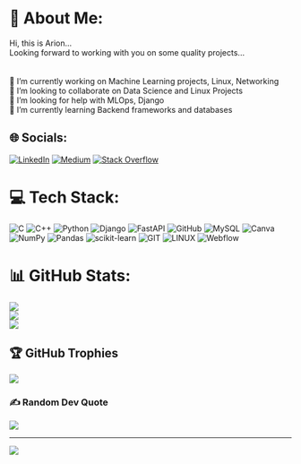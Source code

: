 # 💫 About Me:
Hi, this is Arion...<br>Looking forward to working with you on some quality projects...<br><br><br>🔭 I’m currently working on Machine Learning projects, Linux, Networking<br>👯 I’m looking to collaborate on Data Science and Linux Projects<br>🤝 I’m looking for help with MLOps, Django<br>🌱 I’m currently learning Backend frameworks and databases


## 🌐 Socials:
[![LinkedIn](https://img.shields.io/badge/LinkedIn-%230077B5.svg?logo=linkedin&logoColor=white)](https://linkedin.com/in/arion-das) [![Medium](https://img.shields.io/badge/Medium-12100E?logo=medium&logoColor=white)](https://medium.com/@ARIONDAS) [![Stack Overflow](https://img.shields.io/badge/-Stackoverflow-FE7A16?logo=stack-overflow&logoColor=white)](https://stackoverflow.com/users/ARIONDAS) 

# 💻 Tech Stack:
![C](https://img.shields.io/badge/c-%2300599C.svg?style=flat&logo=c&logoColor=white) ![C++](https://img.shields.io/badge/c++-%2300599C.svg?style=flat&logo=c%2B%2B&logoColor=white) ![Python](https://img.shields.io/badge/python-3670A0?style=flat&logo=python&logoColor=ffdd54) ![Django](https://img.shields.io/badge/django-%23092E20.svg?style=flat&logo=django&logoColor=white) ![FastAPI](https://img.shields.io/badge/FastAPI-005571?style=flat&logo=fastapi) ![GitHub](https://img.shields.io/badge/GitHub-%23121011.svg?style=flat&logo=github&logoColor=white) ![MySQL](https://img.shields.io/badge/mysql-%2300f.svg?style=flat&logo=mysql&logoColor=white) ![Canva](https://img.shields.io/badge/Canva-%2300C4CC.svg?style=flat&logo=Canva&logoColor=white) ![NumPy](https://img.shields.io/badge/numpy-%23013243.svg?style=flat&logo=numpy&logoColor=white) ![Pandas](https://img.shields.io/badge/pandas-%23150458.svg?style=flat&logo=pandas&logoColor=white) ![scikit-learn](https://img.shields.io/badge/scikit--learn-%23F7931E.svg?style=flat&logo=scikit-learn&logoColor=white) ![GIT](https://img.shields.io/badge/Git-fc6d26?style=flat&logo=git&logoColor=white) ![LINUX](https://img.shields.io/badge/Linux-FCC624?style=flat&logo=linux&logoColor=black) ![Webflow](https://img.shields.io/badge/Webflow-4353FF?style=flat&logo=webflow&logoColor=white)
# 📊 GitHub Stats:
![](https://github-readme-stats.vercel.app/api?username=ArionDas&theme=dark&hide_border=true&include_all_commits=true&count_private=false)<br/>
![](https://github-readme-streak-stats.herokuapp.com/?user=ArionDas&theme=dark&hide_border=true)<br/>
![](https://github-readme-stats.vercel.app/api/top-langs/?username=ArionDas&theme=dark&hide_border=true&include_all_commits=true&count_private=false&layout=compact)

## 🏆 GitHub Trophies
![](https://github-profile-trophy.vercel.app/?username=ArionDas&theme=radical&no-frame=false&no-bg=true&margin-w=4)

### ✍️ Random Dev Quote
![](https://quotes-github-readme.vercel.app/api?type=horizontal&theme=dark)

---
[![](https://visitcount.itsvg.in/api?id=ArionDas&icon=2&color=0)](https://visitcount.itsvg.in)

<!-- Proudly created with GPRM ( https://gprm.itsvg.in ) -->
